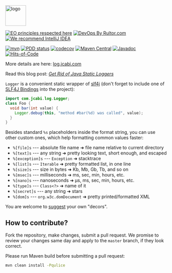 <img alt="logo" src="https://www.jcabi.com/logo-square.svg" width="64px" height="64px" />

[![EO principles respected here](https://www.elegantobjects.org/badge.svg)](https://www.elegantobjects.org)
[![DevOps By Rultor.com](http://www.rultor.com/b/jcabi/jcabi-log)](http://www.rultor.com/p/jcabi/jcabi-log)
[![We recommend IntelliJ IDEA](https://www.elegantobjects.org/intellij-idea.svg)](https://www.jetbrains.com/idea/)

[![mvn](https://github.com/jcabi/jcabi-log/actions/workflows/mvn.yml/badge.svg)](https://github.com/jcabi/jcabi-log/actions/workflows/mvn.yml)
[![PDD status](http://www.0pdd.com/svg?name=jcabi/jcabi-log)](http://www.0pdd.com/p?name=jcabi/jcabi-log)
[![codecov](https://codecov.io/gh/jcabi/jcabi-log/branch/master/graph/badge.svg)](https://codecov.io/gh/jcabi/jcabi-log)
[![Maven Central](https://maven-badges.herokuapp.com/maven-central/com.jcabi/jcabi-log/badge.svg)](https://maven-badges.herokuapp.com/maven-central/com.jcabi/jcabi-log)
[![Javadoc](https://javadoc.io/badge/com.jcabi/jcabi-log.svg)](http://www.javadoc.io/doc/com.jcabi/jcabi-log)
[![Hits-of-Code](https://hitsofcode.com/github/jcabi/jcabi-log)](https://hitsofcode.com/view/github/jcabi/jcabi-log)

More details are here: [log.jcabi.com](https://log.jcabi.com/index.html)

Read this blog post: 
[_Get Rid of Java Static Loggers_](https://www.yegor256.com/2014/05/23/avoid-java-static-logger.html)

`Logger` is a convenient static wrapper of 
[slf4j](http://www.slf4j.org/)
(don't forget to include one of 
[SLF4J Bindings](http://www.slf4j.org/manual.html#binding)
into the project):

```java
import com.jcabi.log.Logger;
class Foo {
  void bar(int value) {
    Logger.debug(this, "method #bar(%d) was called", value);
  }
}
```

Besides standard `%s` placeholders inside the format string, you can use
other custom ones, which help formatting common values faster:

* `%[file]s` --- absolute file name ➜ file name relative to current directory
* `%[text]s` --- any string ➜ pretty looking text, short enough, and escaped
* `%[exception]s` --- `Exception` ➜ stacktrace
* `%[list]s` --- `Iterable` ➜ pretty formatted list, in one line
* `%[size]s` --- size in bytes ➜ Kb, Mb, Gb, Tb, and so on
* `%[msec]s` --- milliseconds ➜ ms, sec, min, hours, etc.
* `%[nano]s` --- nanoseconds ➜ µs, ms, sec, min, hours, etc.
* `%[type]s` --- `Class<?>` ➜ name of it
* `%[secret]s` --- any string ➜ stars
* `%[dom]s` --- `org.w3c.domDocument` ➜ pretty printed/formatted XML

You are welcome to 
[suggest](https://github.com/jcabi/jcabi-log/blob/master/src/main/java/com/jcabi/log/DecorsManager.java) 
your own "decors".

## How to contribute?

Fork the repository, make changes, submit a pull request.
We promise to review your changes same day and apply to
the `master` branch, if they look correct.

Please run Maven build before submitting a pull request:

```bash
mvn clean install -Pqulice
```
